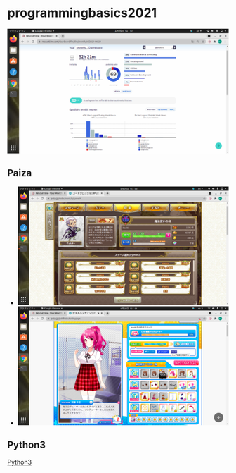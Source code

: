 # programmingbasics2021

![Rescuetime](./image/pt.png)

## Paiza

- ![kodo kuronikuru](./image/pt1.png)
- ![恋するハッカソン](./image/pt2.png)

## Python3

[Python3](https://github.com/itc-s21007/lesson.git)
